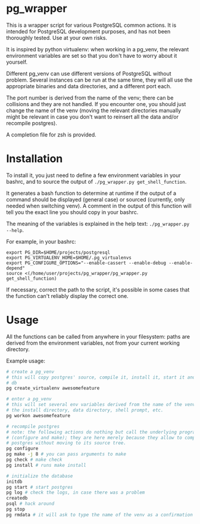 # pg\_wrapper

This is a wrapper script for various PostgreSQL common actions.
It is intended for PostgreSQL development purposes, and has not been thoroughly
tested. Use at your own risks.

It is inspired by python virtualenv: when working in a pg\_venv, the relevant
environment variables are set so that you don't have to worry about it
yourself.

Different pg\_venv can use different versions of PostgreSQL without problem.
Several instances can be run at the same time, they will all use the appropriate
binaries and data directories, and a different port each.

The port number is derived from the name of the venv; there can be collisions
and they are not handled. If you encounter one, you should just change the name
of the venv (moving the relevant directories manually might be relevant in case
you don't want to reinsert all the data and/or recompile postgres).

A completion file for zsh is provided.

# Installation

To install it, you just need to define a few environment variables in your
bashrc, and to source the output of `./pg_wrapper.py get_shell_function`.

It generates a bash function to determine at runtime if the output of a command
should be displayed (general case) or sourced (currently, only needed when
switching venv). A comment in the output of this function will tell you the
exact line you should copy in your bashrc.

The meaning of the variables is explained in the help text: `./pg_wrapper.py
--help`.

For example, in your bashrc:

```
export PG_DIR=$HOME/projects/postgresql
export PG_VIRTUALENV_HOME=$HOME/.pg_virtualenvs
export PG_CONFIGURE_OPTIONS="--enable-cassert --enable-debug --enable-depend"
source <(/home/user/projects/pg_wrapper/pg_wrapper.py get_shell_function)
```

If necessary, correct the path to the script, it's possible in some cases that
the function can't reliably display the correct one.

# Usage

All the functions can be called from anywhere in your filesystem: paths are
derived from the environment variables, not from your current working directory.

Example usage:

```sh
# create a pg_venv
# this will copy postgres' source, compile it, install it, start it and create a
# db
pg create_virtualenv awesomefeature

# enter a pg_venv
# this will set several env variables derived from the name of the venv, e.g.
# the install directory, data directory, shell prompt, etc.
pg workon awesomefeature

# recompile postgres
# note: the following actions do nothing but call the underlying programs
# (configure and make); they are here merely because they allow to compile
# postgres without moving to its source tree.
pg configure
pg make -j 8 # you can pass arguments to make
pg check # make check
pg install # runs make install

# initialize the database
initdb
pg start # start postgres
pg log # check the logs, in case there was a problem
createdb
psql # hack around
pg stop
pg rmdata # it will ask to type the name of the venv as a confirmation

```
